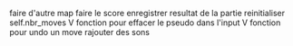faire d'autre map
faire le score
enregistrer resultat de la partie
reinitialiser self.nbr_moves V
fonction pour effacer le pseudo dans l'input V
fonction pour undo un move
rajouter des sons
